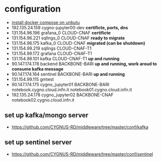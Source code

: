# configuration
- [install docker compose on unbutu](https://docs.docker.com/engine/install/ubuntu/)
- 192.135.24.159  cygno-jupyter00-dev **certificte, ports, dns**
- 131.154.96.196  grafana_0  CLOUD-CNAF  **certificte**
- 131.154.96.221  sqllngs_0  CLOUD-CNAF  **ready to migrate**
- 131.154.96.175  kafka_0  CLOUD-CNAF  **migrated (can be shutdown)**
- 131.154.99.219  sqllngs CLOUD-CNAF-T1
- 131.154.99.172  grafana CLOUD-CNAF-T1
- 131.154.98.101  kafka CLOUD-CNAF-T1 **up and running**
- 90.147.174.178  backend  BACKBONE-BARI **up and running, work aroud to consume kafka message**
- 90.147.174.164  sentinel  BACKBONE-BARI **up and running**
- 131.154.99.115  gmtest
- 90.147.174.175  cygno_jupyter01  BACKBONE-BARI notebook.cygno.cloud.infn.it  notebook01.cygno.cloud.infn.it
- 192.135.24.178  cygno_jupyter02  BACKBONE-CNAF notebook02.cygno.cloud.infn.it
## set up kafka/mongo server 
- https://github.com/CYGNUS-RD/middleware/tree/master/conf/kafka

## set up sentinel server
- https://github.com/CYGNUS-RD/middleware/tree/master/conf/sentinel
